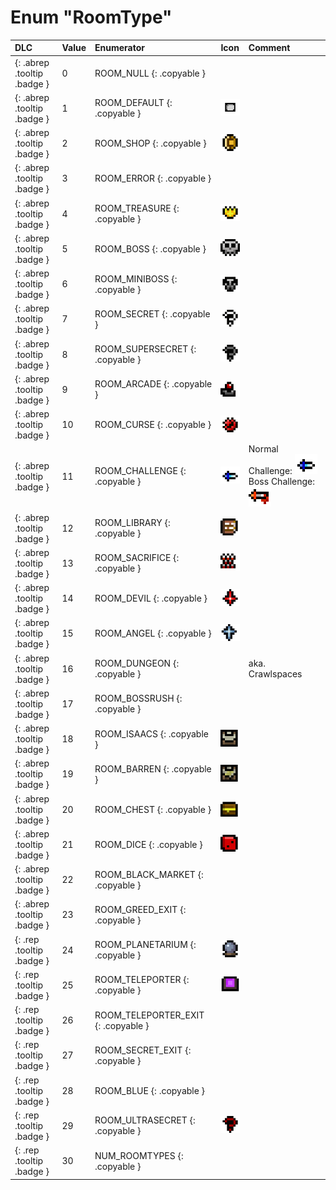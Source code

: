 # Enum "RoomType"
|DLC|Value|Enumerator|Icon|Comment|
|:--|:--|:--|:--|:--|
|[ ](#){: .abrep .tooltip .badge }|0 |ROOM_NULL {: .copyable } | |  |
|[ ](#){: .abrep .tooltip .badge }|1 |ROOM_DEFAULT {: .copyable } | ![img](../images/roomshapes/1.png) |  |
|[ ](#){: .abrep .tooltip .badge }|2 |ROOM_SHOP {: .copyable } | ![img](../images/roomtypes/2.png) |  |
|[ ](#){: .abrep .tooltip .badge }|3 |ROOM_ERROR {: .copyable } |  |  |
|[ ](#){: .abrep .tooltip .badge }|4 |ROOM_TREASURE {: .copyable } | ![img](../images/roomtypes/4.png) |  |
|[ ](#){: .abrep .tooltip .badge }|5 |ROOM_BOSS {: .copyable } | ![img](../images/roomtypes/5.png) |  |
|[ ](#){: .abrep .tooltip .badge }|6 |ROOM_MINIBOSS {: .copyable } | ![img](../images/roomtypes/6.png) |  |
|[ ](#){: .abrep .tooltip .badge }|7 |ROOM_SECRET {: .copyable } | ![img](../images/roomtypes/7.png) |  |
|[ ](#){: .abrep .tooltip .badge }|8 |ROOM_SUPERSECRET {: .copyable } | ![img](../images/roomtypes/8.png) |  |
|[ ](#){: .abrep .tooltip .badge }|9 |ROOM_ARCADE {: .copyable } | ![img](../images/roomtypes/9.png) |  |
|[ ](#){: .abrep .tooltip .badge }|10 |ROOM_CURSE {: .copyable } | ![img](../images/roomtypes/10.png) |  |
|[ ](#){: .abrep .tooltip .badge }|11 |ROOM_CHALLENGE {: .copyable } | ![img](../images/roomtypes/11.png) | Normal Challenge: ![img](../images/roomtypes/11.png) Boss Challenge: ![img](../images/roomtypes/17.png) |
|[ ](#){: .abrep .tooltip .badge }|12 |ROOM_LIBRARY {: .copyable } | ![img](../images/roomtypes/12.png) |  |
|[ ](#){: .abrep .tooltip .badge }|13 |ROOM_SACRIFICE {: .copyable } | ![img](../images/roomtypes/13.png) |  |
|[ ](#){: .abrep .tooltip .badge }|14 |ROOM_DEVIL {: .copyable } | ![img](../images/roomtypes/14.png) | |
|[ ](#){: .abrep .tooltip .badge }|15 |ROOM_ANGEL {: .copyable } | ![img](../images/roomtypes/15.png) |  |
|[ ](#){: .abrep .tooltip .badge }|16 |ROOM_DUNGEON {: .copyable } |  | aka. Crawlspaces |
|[ ](#){: .abrep .tooltip .badge }|17 |ROOM_BOSSRUSH {: .copyable } |  |  |
|[ ](#){: .abrep .tooltip .badge }|18 |ROOM_ISAACS {: .copyable } | ![img](../images/roomtypes/18.png) |  |
|[ ](#){: .abrep .tooltip .badge }|19 |ROOM_BARREN {: .copyable } | ![img](../images/roomtypes/19.png) |  |
|[ ](#){: .abrep .tooltip .badge }|20 |ROOM_CHEST {: .copyable } | ![img](../images/roomtypes/20.png) |  |
|[ ](#){: .abrep .tooltip .badge }|21 |ROOM_DICE {: .copyable } | ![img](../images/roomtypes/21.png) |  |
|[ ](#){: .abrep .tooltip .badge }|22 |ROOM_BLACK_MARKET {: .copyable } |  |  |
|[ ](#){: .abrep .tooltip .badge }|23 |ROOM_GREED_EXIT {: .copyable } |  |  |
|[ ](#){: .rep .tooltip .badge }|24 |ROOM_PLANETARIUM {: .copyable } | ![img](../images/roomtypes/24.png) |  |
|[ ](#){: .rep .tooltip .badge }|25 |ROOM_TELEPORTER {: .copyable } | ![img](../images/roomtypes/25.png) |  | Mausoleum teleporter entrance, currently unused
|[ ](#){: .rep .tooltip .badge }|26 |ROOM_TELEPORTER_EXIT {: .copyable } |  |  | Mausoleum teleporter exit, currently unused
|[ ](#){: .rep .tooltip .badge }|27 |ROOM_SECRET_EXIT {: .copyable } |  |  | Trapdoor room to the alt path floors
|[ ](#){: .rep .tooltip .badge }|28 |ROOM_BLUE {: .copyable } |  |  | Blue Womb rooms spawned by Blue Key
|[ ](#){: .rep .tooltip .badge }|29 |ROOM_ULTRASECRET {: .copyable } | ![img](../images/roomtypes/29.png) |  | Red secret rooms
|[ ](#){: .rep .tooltip .badge }|30 |NUM_ROOMTYPES {: .copyable } |  |  |
